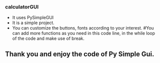 ### calculatorGUI
* It uses PySimpleGUI
* It is a simple project.
* You can customize the buttons, fonts according to your interest.
#You can add more functions as you need in this code line, in the while loop of the code and make use of break.
## Thank you and enjoy the code of Py Simple Gui.
